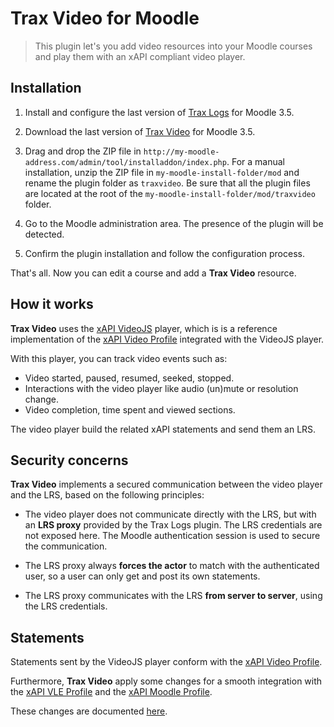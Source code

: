 # Trax Video for Moodle

> This plugin let's you add video resources into your Moodle courses 
and play them with an xAPI compliant video player.


## Installation

1. Install and configure the last version of 
[Trax Logs](https://github.com/trax-project/moodle-trax-logs) for Moodle 3.5.

2. Download the last version of [Trax Video](https://github.com/trax-project/moodle-trax-video/releases) 
for Moodle 3.5.

3. Drag and drop the ZIP file in `http://my-moodle-address.com/admin/tool/installaddon/index.php`. 
For a manual installation, unzip the ZIP file in `my-moodle-install-folder/mod` 
and rename the plugin folder as `traxvideo`. Be sure that all the plugin files 
are located at the root of the `my-moodle-install-folder/mod/traxvideo` folder.

4. Go to the Moodle administration area. The presence of the plugin will be detected.

5. Confirm the plugin installation and follow the configuration process.

That's all. Now you can edit a course and add a **Trax Video** resource.


## How it works

**Trax Video** uses the [xAPI VideoJS](https://github.com/jhaag75/xapi-videojs) player,
which is is a reference implementation of the 
[xAPI Video Profile](https://liveaspankaj.gitbooks.io/xapi-video-profile/content/) 
integrated with the VideoJS player.

With this player, you can track video events such as:
- Video started, paused, resumed, seeked, stopped.
- Interactions with the video player like audio (un)mute or resolution change.
- Video completion, time spent and viewed sections.

The video player build the related xAPI statements and send them an LRS.


## Security concerns

**Trax Video** implements a secured communication between the video player
and the LRS, based on the following principles:

- The video player does not communicate directly with the LRS, 
but with an **LRS proxy** provided by the Trax Logs plugin.
The LRS credentials are not exposed here.
The Moodle authentication session is used to secure the communication. 

- The LRS proxy always **forces the actor** to match with the authenticated user,
so a user can only get and post its own statements.

- The LRS proxy communicates with the LRS **from server to server**,
using the LRS credentials.


## Statements

Statements sent by the VideoJS player conform with the 
[xAPI Video Profile](https://liveaspankaj.gitbooks.io/xapi-video-profile/content/).

Furthermore, **Trax Video** apply some changes for a smooth integration
with the [xAPI VLE Profile](http://doc.xapi.fr/profiles/vle) 
and the [xAPI Moodle Profile](http://doc.xapi.fr/profiles/moodle).

These changes are documented [here](http://doc.xapi.fr/profiles/moodle/events_vid).



